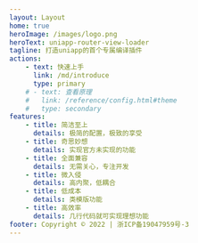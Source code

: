```yaml
---
layout: Layout
home: true
heroImage: /images/logo.png
heroText: uniapp-router-view-loader
tagline: 打造uniapp的首个专属编译插件
actions:
    - text: 快速上手
      link: /md/introduce
      type: primary
    # - text: 查看原理
    #   link: /reference/config.html#theme
    #   type: secondary
features:
    - title: 简洁至上
      details: 极简的配置，极致的享受
    - title: 奇思妙想
      details: 实现官方未实现的功能
    - title: 全面兼容
      details: 无需关心，专注开发
    - title: 微入侵
      details: 高内聚，低耦合
    - title: 低成本
      details: 类模版功能
    - title: 高效率
      details: 几行代码就可实现理想功能
footer: Copyright © 2022 | 浙ICP备19047959号-3
---
```


<Modal />
